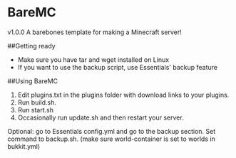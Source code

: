 BareMC
======
v1.0.0
A barebones template for making a Minecraft server!

##Getting ready
* Make sure you have tar and wget installed on Linux
* If you want to use the backup script, use Essentials' backup feature

##Using BareMC
1. Edit plugins.txt in the plugins folder with download links to your plugins.
2. Run build.sh.
3. Run start.sh
4. Occasionally run update.sh and then restart your server.

Optional: go to Essentials config.yml and go to the backup section. Set command to backup.sh. (make sure world-container is set to worlds in bukkit.yml)
